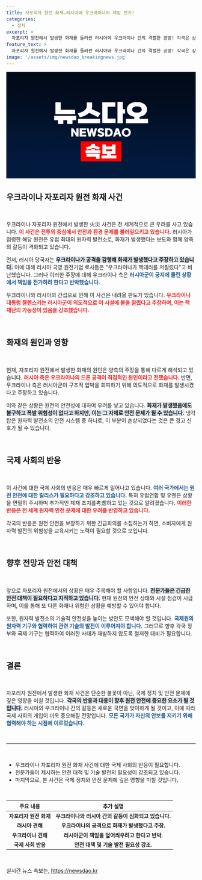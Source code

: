 ```yaml
---
title: 자포리자 원전 화재…러시아와 우크라이나의 책임 전가!
categories:
  - 정치
excerpt: >
  자포리자 원전에서 발생한 화재를 둘러싼 러시아와 우크라이나 간의 격렬한 공방! 각국은 상대방의 책임을 물으며 긴장이 고조되고 있으며, 이 사태가 미래의 핵 재난으로 이어질지 주목됩니다. 클릭해서 상세 정보를 확인하세요!
feature_text: >
  자포리자 원전에서 발생한 화재를 둘러싼 러시아와 우크라이나 간의 격렬한 공방! 각국은 상대방의 책임을 물으며 긴장이 고조되고 있으며, 이 사태가 미래의 핵 재난으로 이어질지 주목됩니다. 클릭해서 상세 정보를 확인하세요!
image: '/assets/img/newsdao_breakingnews.jpg'
---
```


<p><img src="/assets/img/newsdao_breakingnews.jpg" alt="koreaapp 속보" /></p>

<h2 data-ke-size="size26">우크라이나 자포리자 원전 화재 사건</h2>

<p data-ke-size="size16">&nbsp;</p>

<p>우크라이나 자포리자 원전에서 발생한 火災 사건은 전 세계적으로 큰 우려를 사고 있습니다. <b><span style="color: #ee2323;">이 사건은 전투의 중심에서 안전과 환경 문제를 불러일으키고 있습니다.</span></b> 러시아가 점령한 해당 원전은 유럽 최대의 원자력 발전소로, 화재가 발생했다는 보도와 함께 양측의 갈등이 격화되고 있습니다. </p>

<p>먼저, 러시아 당국자는 <b><span style="background-color: #21538527;">우크라이나가 공격을 감행해 화재가 발생했다고 주장하고 있습니다.</span></b> 이에 대해 러시아 국영 원전기업 로사톰은 "우크라이나가 핵테러를 저질렀다"고 비난했습니다. 그러나 이러한 주장에 대해 우크라이나 측은 <b><span style="color: #1a5490;">러시아군이 궁지에 몰린 상황에서 책임을 전가하려 한다고 반박했습니다.</span></b> </p>

<p>우크라이나와 러시아의 간섭으로 인해 이 사건은 내려올 판도가 있습니다. <b><span style="color: #ee2323;">우크라이나 대통령 젤렌스키는 러시아군이 의도적으로 이 시설에 불을 질렀다고 주장하며, 이는 핵 재난의 가능성이 있음을 강조했습니다.</span></b> </p>

<p data-ke-size="size16">&nbsp;</p>

<h2 data-ke-size="size26">화재의 원인과 영향</h2>

<p data-ke-size="size16">&nbsp;</p>

<p>현재, 자포리자 원전에서 발생한 화재의 원인은 양측의 주장을 통해 다르게 해석되고 있습니다. <b><span style="color: #ee2323;">러시아 측은 우크라이나의 드론 공격이 직접적인 원인이라고 전했습니다.</span></b> 반면, 우크라이나 측은 러시아군이 구조적 압박을 회피하기 위해 의도적으로 화재를 발생시켰다고 주장하고 있습니다. </p>

<p>이와 같은 상황은 원전의 안전성에 대하여 우려를 낳고 있습니다. <b><span style="background-color: #21538527;">화재가 발생했음에도 불구하고 폭발 위험성이 없다고 하지만, 이는 그 자체로 안전 문제가 될 수 있습니다.</span></b> 냉각탑은 원자력 발전소의 안전 시스템 중 하나로, 이 부분이 손상되었다는 것은 큰 경고 신호가 될 수 있습니다. </p>

<p data-ke-size="size16">&nbsp;</p>

<h2 data-ke-size="size26">국제 사회의 반응</h2>

<p data-ke-size="size16">&nbsp;</p>

<p>이 사건에 대한 국제 사회의 반응은 매우 빠르게 일어나고 있습니다. <b><span style="color: #1a5490;">여러 국가에서는 원전 안전에 대한 릴리스가 필요하다고 강조하고 있습니다.</span></b> 특히 유럽연합 및 유엔은 상황을 면밀히 주시하며 추가적인 제재 조치를考虑하고 있는 것으로 알려졌습니다. <b><span style="color: #ee2323;">이러한 반응은 전 세계 원자력 안전 문제에 대한 우려를 반영하고 있습니다.</span></b> </p>

<p>각국의 반응은 원전 안전을 보장하기 위한 긴급회의를 소집하는가 하면, 소비자에게 원자력 발전의 위험성을 교육시키는 노력이 필요할 것으로 보입니다. </p>

<p data-ke-size="size16">&nbsp;</p>

<h2 data-ke-size="size26">향후 전망과 안전 대책</h2>

<p data-ke-size="size16">&nbsp;</p>

<p>앞으로 자포리자 원전에서의 상황은 매우 주목해야 할 사항입니다. <b><span style="background-color: #21538527;">전문가들은 긴급한 안전 대책이 필요하다고 지적하고 있습니다.</span></b> 현재 원전의 안전 상태와 시설 점검이 시급하며, 이를 통해 또 다른 화재나 위험한 상황을 예방할 수 있어야 합니다. </p>

<p>또한, 원자력 발전소의 기술적 안전성을 높이는 방안도 모색해야 할 것입니다. <b><span style="color: #1a5490;">국제원의 원자력 기구와 협력하여 관련 기술의 발전이 이루어져야 합니다.</span></b> 그러므로 향후 각국 정부와 국제 기구는 협력하여 이러한 사태가 재발하지 않도록 철저한 대비가 필요합니다. </p>

<p data-ke-size="size16">&nbsp;</p>

<h2 data-ke-size="size26">결론</h2>

<p data-ke-size="size16">&nbsp;</p>

<p>자포리자 원전에서 발생한 화재 사건은 단순한 불꽃이 아닌, 국제 정치 및 안전 문제에 깊은 영향을 미칠 것입니다. <b><span style="background-color: #21538527;">각국의 반응과 대응이 향후 원전 안전에 중요한 요소가 될 것입니다.</span></b> 러시아와 우크라이나 간의 갈등은 새로운 국면을 맞이하게 될 것이고, 이에 따라 국제 사회의 개입이 더욱 중요해질 전망입니다. <b><span style="color: #1a5490;">모든 국가가 자신의 안보를 지키기 위해 협력해야 하는 시점에 이르렀습니다.</span></b> </p>

<p data-ke-size="size16">&nbsp;</p>

<hr>

<p data-ke-size="size16">&nbsp;</p>

<ul>
    <li>우크라이나 자포리자 원전 화재 사건에 대한 국제 사회의 반응이 필요합니다.</li>
    <li>전문가들이 제시하는 안전 대책 및 기술 발전의 필요성이 강조되고 있습니다.</li>
    <li>마지막으로, 본 사건은 국제 정치와 안전 문제에 깊은 영향을 미칠 것입니다.</li>
</ul>

<p data-ke-size="size16">&nbsp;</p>

<table>
    <thead>
        <tr>
            <th style="text-align: center;">주요 내용</th>
            <th style="text-align: center;">추가 설명</th>
        </tr>
    </thead>
    <tbody>
        <tr>
            <td style="text-align: center; height: 17px;"><b>자포리자 원전 화재</b></td>
            <td style="text-align: center; height: 17px;"><b>우크라이나와 러시아 간의 갈등이 심화되고 있습니다.</b></td>
        </tr>
        <tr>
            <td style="text-align: center; height: 17px;"><b>러시아 견해</b></td>
            <td style="text-align: center; height: 17px;"><b>우크라이나의 공격으로 화재가 발생했다고 주장.</b></td>
        </tr>
        <tr>
            <td style="text-align: center; height: 17px;"><b>우크라이나 견해</b></td>
            <td style="text-align: center; height: 17px;"><b>러시아군이 책임을 덮어씌우려고 한다고 반박.</b></td>
        </tr>
        <tr>
            <td style="text-align: center; height: 17px;"><b>국제 사회 반응</b></td>
            <td style="text-align: center; height: 17px;"><b>안전 대책 및 기술 발전 필요성 강조.</b></td>
        </tr>
    </tbody>
</table>

<p data-ke-size="size16">&nbsp;</p>
실시간 뉴스 속보는, <a href="https://newsdao.kr" rel="dofollow">https://newsdao.kr</a>


